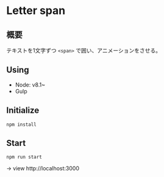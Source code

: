 # Letter span

## 概要

テキストを1文字ずつ `<span>` で囲い、アニメーションをさせる。

## Using

- Node: v8.1~
- Gulp


## Initialize

```
npm install
```

## Start

```
npm run start
```

-> view http://localhost:3000

